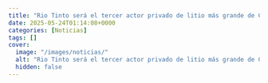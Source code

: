 ```yaml
---
title: "Rio Tinto será el tercer actor privado de litio más grande de Chile tras pactar alianzas con Codelco y Enami"
date: 2025-05-24T01:14:08+0000
categories: [Noticias]
tags: []
cover:
  image: "/images/noticias/"
  alt: "Rio Tinto será el tercer actor privado de litio más grande de Chile tras pactar alianzas con Codelco y Enami"
  hidden: false
---
```



